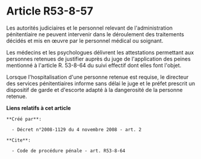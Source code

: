 # Article R53-8-57

Les autorités judiciaires et le personnel relevant de l'administration pénitentiaire ne peuvent intervenir dans le
déroulement des traitements décidés et mis en œuvre par le personnel médical ou soignant. 

Les médecins et les psychologues délivrent les attestations permettant aux personnes retenues de justifier auprès du juge de
l'application des peines mentionné à l'article R. 53-8-64 du suivi effectif dont elles font l'objet. 

Lorsque l'hospitalisation d'une personne retenue est requise, le directeur des services pénitentiaires informe sans délai le
juge et le préfet prescrit un dispositif de garde et d'escorte adapté à la dangerosité de la personne retenue.

**Liens relatifs à cet article**

	**Créé par**:

	  - Décret n°2008-1129 du 4 novembre 2008 - art. 2

	**Cite**:

	  - Code de procédure pénale - art. R53-8-64
